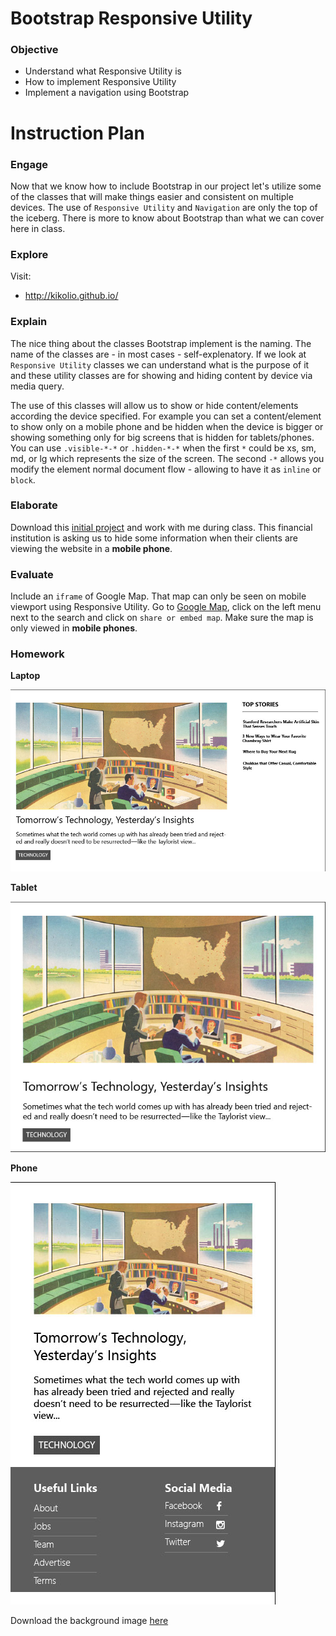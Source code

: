 # Bootstrap Responsive Utility

### Objective

* Understand what Responsive Utility is
* How to implement Responsive Utility
* Implement a navigation using Bootstrap

# Instruction Plan

### Engage

Now that we know how to include Bootstrap in our project let's utilize some of the classes that will make things easier and consistent on multiple devices. The use of `Responsive Utility` and `Navigation` are only the top of the iceberg. There is more to know about Bootstrap than what we can cover here in class.

### Explore

Visit:

* http://kikolio.github.io/

### Explain

The nice thing about the classes Bootstrap implement is the naming. The name of the classes are - in most cases - self-explenatory. If we look at `Responsive Utility` classes we can understand what is the purpose of it and these utility classes are for showing and hiding content by device via media query.

The use of this classes  will allow us to show or hide content/elements according the device specified. For example you can set a content/element to show only on a mobile phone and be hidden when the device is bigger or showing something only for big screens that is hidden for tablets/phones. You can use `.visible-*-*` or `.hidden-*-*` when the first `*` could be xs, sm, md, or lg which represents the size of the screen. The second `-*` allows you modify the element normal document flow - allowing to have it as `inline` or `block`.

### Elaborate

Download this [initial project](../exercises/14/financial.zip) and work with me during class. This financial institution is asking us to hide some information when their clients are viewing the website in a **mobile phone**. 

### Evaluate

Include an `iframe` of Google Map. That map can only be seen on mobile viewport using Responsive Utility. Go to [Google Map](http://www.google.com/maps), click on the left menu next to the search and click on `share or embed map`. Make sure the map is only viewed in **mobile phones**.

### Homework

**Laptop**

![Laptop](../images/14/responsive-laptop.jpg)

**Tablet**

![Tablet](../images/14/responsive-tablet.jpg)

**Phone**

![Tablet](../images/14/responsive-phone.jpg)

Download the background image [here](../images/14/bg.jpg)